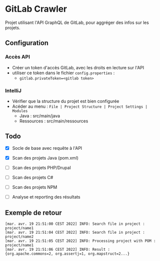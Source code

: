 # GitLab Crawler
Projet utilisant l'API GraphQL de GitLab, pour aggréger des infos sur les projets.


## Configuration
### Accès API
- Créer un token d'accès GitLab, avec les droits en lecture sur l'API
- utiliser ce token dans le fichier `config.properties` :
  - `gitlab.privateToken=<gitlab token>`


### IntelliJ
- Vérifier que la structure du projet est bien configurée
- Acéder au menu : `File | Project Structure | Project Settings | Modules`
  - Java : src/main/java
  - Ressources : src/main/ressources


## Todo
- [x] Socle de base avec requête à l'API
- [x] Scan des projets Java (pom.xml)
- [ ] Scan des projets PHP/Drupal
- [ ] Scan des projets C#
- [ ] Scan des projets NPM
- [ ] Analyse et reporting des résultats


## Exemple de retour
```
[mar. avr. 19 21:51:00 CEST 2022] INFO: Search file in project : project/name1
[mar. avr. 19 21:51:04 CEST 2022] INFO: Search file in project : project/name2
[mar. avr. 19 21:51:05 CEST 2022] INFO: Processing project with POM : project/name1
[mar. avr. 19 21:51:06 CEST 2022] INFO: Result : {org.apache.commons=2, org.assertj=1, org.mapstruct=2...}  
```
